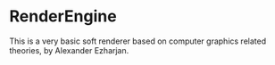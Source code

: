 # RenderEngine
This is a very basic soft renderer based on computer graphics related theories, by Alexander Ezharjan.
